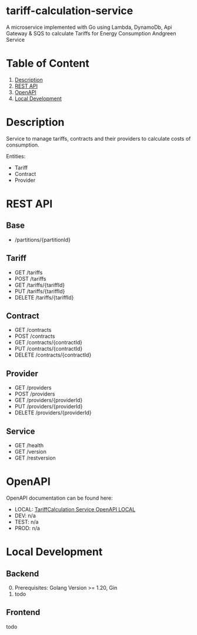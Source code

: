 # tariff-calculation-service

A microservice implemented with Go using Lambda, DynamoDb, Api Gateway &amp; SQS to calculate Tariffs for Energy Consumption
Andgreen Service

# Table of Content

1. [ Description ](#description)
2. [ REST API ](#rest-api)
3. [ OpenAPI ](#openapi)
4. [ Local Development ](#local-development)

# Description

Service to manage tariffs, contracts and their providers to calculate costs of consumption.

Entities:

- Tariff
- Contract
- Provider

# REST API

## Base

- /partitions/{partitionId}

## Tariff

- GET /tariffs
- POST /tariffs
- GET /tariffs/{tariffId}
- PUT /tariffs/{tariffId}
- DELETE /tariffs/{tariffId}

## Contract

- GET /contracts
- POST /contracts
- GET /contracts/{contractId}
- PUT /contracts/{contractId}
- DELETE /contracts/{contractId}

## Provider

- GET /providers
- POST /providers
- GET /providers/{providerId}
- PUT /providers/{providerId}
- DELETE /providers/{providerId}

## Service

- GET /health
- GET /version
- GET /restversion

# OpenAPI

OpenAPI documentation can be found here:

- LOCAL: [ TariffCalculation Service OpenAPI LOCAL ](http://localhost:8000/api/schema/swagger-ui/#/)
- DEV: n/a
- TEST: n/a
- PROD: n/a

# Local Development

## Backend

0. Prerequisites: Golang Version >= 1.20, Gin
1. todo

## Frontend

todo
